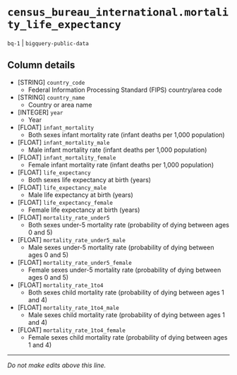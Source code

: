 # `census_bureau_international.mortality_life_expectancy`
`bq-1` | `bigquery-public-data`

## Column details
* [STRING]    `country_code`
  - Federal Information Processing Standard (FIPS) country/area code
* [STRING]    `country_name`
  - Country or area name
* [INTEGER]   `year`
  - Year
* [FLOAT]     `infant_mortality`
  - Both sexes infant mortality rate (infant deaths per 1,000 population)
* [FLOAT]     `infant_mortality_male`
  - Male infant mortality rate (infant deaths per 1,000 population)
* [FLOAT]     `infant_mortality_female`
  - Female infant mortality rate (infant deaths per 1,000 population)
* [FLOAT]     `life_expectancy`
  - Both sexes life expectancy at birth (years)
* [FLOAT]     `life_expectancy_male`
  - Male life expectancy at birth (years)
* [FLOAT]     `life_expectancy_female`
  - Female life expectancy at birth (years)
* [FLOAT]     `mortality_rate_under5`
  - Both sexes under-5 mortality rate (probability of dying between ages 0 and 5)
* [FLOAT]     `mortality_rate_under5_male`
  - Male sexes under-5 mortality rate (probability of dying between ages 0 and 5)
* [FLOAT]     `mortality_rate_under5_female`
  - Female sexes under-5 mortality rate (probability of dying between ages 0 and 5)
* [FLOAT]     `mortality_rate_1to4`
  - Both sexes child mortality rate (probability of dying between ages 1 and 4)
* [FLOAT]     `mortality_rate_1to4_male`
  - Male sexes child mortality rate (probability of dying between ages 1 and 4)
* [FLOAT]     `mortality_rate_1to4_female`
  - Female sexes child mortality rate (probability of dying between ages 1 and 4)

-------------------------------------------------------------------------------
*Do not make edits above this line.*
